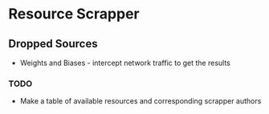 # Resource Scrapper

## Dropped Sources

* Weights and Biases - intercept network traffic to get the results

### TODO

* Make a table of available resources and corresponding scrapper authors
